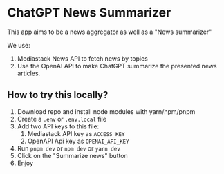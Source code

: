 # ChatGPT News Summarizer

This app aims to be a news aggregator as well as a "News summarizer"

We use:

1. Mediastack News API to fetch news by topics
2. Use the OpenAI API to make ChatGPT summarize the presented news articles.

## How to try this locally?

1. Download repo and install node modules with yarn/npm/pnpm
2. Create a `.env` or `.env.local` file
3. Add two API keys to this file:
   1. Mediastack API key as `ACCESS_KEY`
   2. OpenAPI Api key as `OPENAI_API_KEY`
4. Run `pnpm dev` or `npm dev` or `yarn dev`
5. Click on the "Summarize news" button 
6. Enjoy